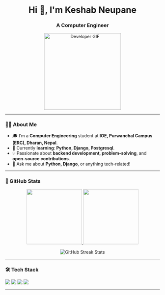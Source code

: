 <h1 align="center">Hi 👋, I'm Keshab Neupane</h1>
<h3 align="center">A Computer Engineer</h3>

<p align="center">
  <img src="https://raw.githubusercontent.com/TheDudeThatCode/TheDudeThatCode/master/Assets/Developer.gif" width="250" alt="Developer GIF">
</p>

---

### 🙋‍♂️ About Me
- 🎓 I’m a **Computer Engineering** student at **IOE, Purwanchal Campus (ERC), Dharan, Nepal**.
- 🌱 Currently **learning**: **Python, Django, Postgresql**.
- 💡 Passionate about **backend development, problem-solving**, and **open-source contributions**.
- 💬 Ask me about **Python, Django**, or anything tech-related!

---

### 🚀 GitHub Stats
<p align="center">
  <a href="https://github.com/keshab051">
    <img height="180em" src="https://github-readme-stats-eight-theta.vercel.app/api?username=keshab051&show_icons=true&theme=algolia&include_all_commits=true&count_private=true"/>
    <img height="180em" src="https://github-readme-stats-eight-theta.vercel.app/api/top-langs/?username=keshab051&layout=compact&langs_count=8&theme=algolia"/>
  </a>
</p>

<p align="center">
  <img src="https://github-readme-streak-stats.herokuapp.com/?user=keshab051&theme=algolia" alt="GitHub Streak Stats"/>
</p>

---

### 🛠 Tech Stack
<p align="left">
  <img src="https://img.shields.io/badge/Python-3776AB?style=for-the-badge&logo=python&logoColor=white"/>
  <img src="https://img.shields.io/badge/Django-092E20?style=for-the-badge&logo=django&logoColor=white"/>
  <img src="https://img.shields.io/badge/Git-F05032?style=for-the-badge&logo=git&logoColor=white"/>
  <img src="https://img.shields.io/badge/GitHub-181717?style=for-the-badge&logo=github&logoColor=white"/>
</p>

---
 


